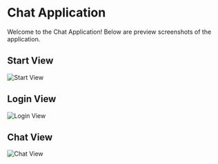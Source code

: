 # Chat Application

Welcome to the Chat Application! Below are preview screenshots of the application.

## Start View
![Start View](https://raw.githubusercontent.com/nipunnishamaheeka/ChatApplication-INP/main/assets/115369622/d5d3a0fb-d016-45ae-a455-9fa1358c99cd.png)

## Login View
![Login View](https://raw.githubusercontent.com/nipunnishamaheeka/ChatApplication-INP/main/assets/115369622/f4f81baf-60b2-4f02-a1b6-68b175175ecf.png)

## Chat View
![Chat View](https://raw.githubusercontent.com/nipunnishamaheeka/ChatApplication-INP/main/assets/115369622/a12f3b7e-1b5d-4bc9-978f-17df0175835e.png)
